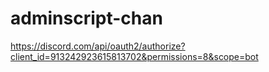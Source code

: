 # adminscript-chan

https://discord.com/api/oauth2/authorize?client_id=913242923615813702&permissions=8&scope=bot
